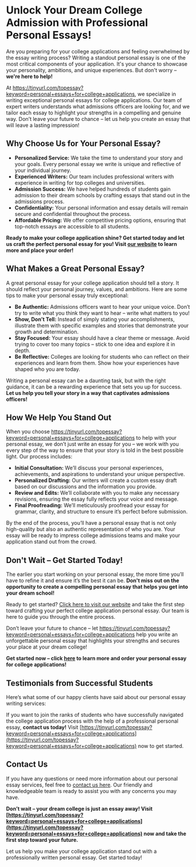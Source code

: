 # Unlock Your Dream College Admission with Professional Personal Essays!

Are you preparing for your college applications and feeling overwhelmed by the essay writing process? Writing a standout personal essay is one of the most critical components of your application. It's your chance to showcase your personality, ambitions, and unique experiences. But don't worry – **we're here to help!**

At https://tinyurl.com/topessay?keyword=personal+essays+for+college+applications, we specialize in writing exceptional personal essays for college applications. Our team of expert writers understands what admissions officers are looking for, and we tailor each essay to highlight your strengths in a compelling and genuine way. Don’t leave your future to chance – let us help you create an essay that will leave a lasting impression!

## Why Choose Us for Your Personal Essay?

- **Personalized Service:** We take the time to understand your story and your goals. Every personal essay we write is unique and reflective of your individual journey.
- **Experienced Writers:** Our team includes professional writers with experience in writing for top colleges and universities.
- **Admission Success:** We have helped hundreds of students gain admission to their dream schools by crafting essays that stand out in the admissions process.
- **Confidentiality:** Your personal information and essay details will remain secure and confidential throughout the process.
- **Affordable Pricing:** We offer competitive pricing options, ensuring that top-notch essays are accessible to all students.

**Ready to make your college application shine? Get started today and let us craft the perfect personal essay for you! Visit [our website](https://tinyurl.com/topessay?keyword=personal+essays+for+college+applications) to learn more and place your order!**

## What Makes a Great Personal Essay?

A great personal essay for your college application should tell a story. It should reflect your personal journey, values, and ambitions. Here are some tips to make your personal essay truly exceptional:

- **Be Authentic:** Admissions officers want to hear your unique voice. Don’t try to write what you think they want to hear – write what matters to you!
- **Show, Don’t Tell:** Instead of simply stating your accomplishments, illustrate them with specific examples and stories that demonstrate your growth and determination.
- **Stay Focused:** Your essay should have a clear theme or message. Avoid trying to cover too many topics – stick to one idea and explore it in depth.
- **Be Reflective:** Colleges are looking for students who can reflect on their experiences and learn from them. Show how your experiences have shaped who you are today.

Writing a personal essay can be a daunting task, but with the right guidance, it can be a rewarding experience that sets you up for success. **Let us help you tell your story in a way that captivates admissions officers!**

## How We Help You Stand Out

When you choose https://tinyurl.com/topessay?keyword=personal+essays+for+college+applications to help with your personal essay, we don’t just write an essay for you – we work with you every step of the way to ensure that your story is told in the best possible light. Our process includes:

- **Initial Consultation:** We’ll discuss your personal experiences, achievements, and aspirations to understand your unique perspective.
- **Personalized Drafting:** Our writers will create a custom essay draft based on our discussions and the information you provide.
- **Review and Edits:** We’ll collaborate with you to make any necessary revisions, ensuring the essay fully reflects your voice and message.
- **Final Proofreading:** We’ll meticulously proofread your essay for grammar, clarity, and structure to ensure it’s perfect before submission.

By the end of the process, you’ll have a personal essay that is not only high-quality but also an authentic representation of who you are. Your essay will be ready to impress college admissions teams and make your application stand out from the crowd.

## Don't Wait – Get Started Today!

The earlier you start working on your personal essay, the more time you’ll have to refine it and ensure it’s the best it can be. **Don't miss out on the opportunity to create a compelling personal essay that helps you get into your dream school!**

Ready to get started? [Click here to visit our website](https://tinyurl.com/topessay?keyword=personal+essays+for+college+applications) and take the first step toward crafting your perfect college application personal essay. Our team is here to guide you through the entire process.

Don’t leave your future to chance – let https://tinyurl.com/topessay?keyword=personal+essays+for+college+applications help you write an unforgettable personal essay that highlights your strengths and secures your place at your dream college!

**Get started now – click [here](https://tinyurl.com/topessay?keyword=personal+essays+for+college+applications) to learn more and order your personal essay for college applications!**

## Testimonials from Successful Students

Here’s what some of our happy clients have said about our personal essay writing services:

If you want to join the ranks of students who have successfully navigated the college application process with the help of a professional personal essay, **contact us today!** Visit [https://tinyurl.com/topessay?keyword=personal+essays+for+college+applications](https://tinyurl.com/topessay?keyword=personal+essays+for+college+applications) now to get started.

## Contact Us

If you have any questions or need more information about our personal essay services, feel free to [contact us here](https://tinyurl.com/topessay?keyword=personal+essays+for+college+applications). Our friendly and knowledgeable team is ready to assist you with any concerns you may have.

**Don’t wait – your dream college is just an essay away! Visit [https://tinyurl.com/topessay?keyword=personal+essays+for+college+applications](https://tinyurl.com/topessay?keyword=personal+essays+for+college+applications) now and take the first step toward your future.**

Let us help you make your college application stand out with a professionally written personal essay. Get started today!
